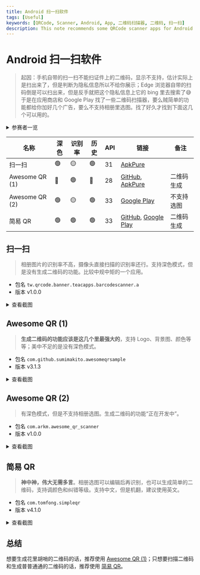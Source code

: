 ```yaml
---
title: Android 扫一扫软件
tags: [Useful]
keywords: [QRCode, Scanner, Android, App, 二维码扫描器, 二维码, 扫一扫]
description: This note recommends some QRCode scanner apps for Android. 这篇笔记推荐了一些 Android 平台上的扫一扫软件。
---
```


<style>
    article details img {
        max-width: 32%;
    }
</style>

# Android 扫一扫软件

> 起因：手机自带的扫一扫不能扫证件上的二维码，显示不支持，估计实际上是扫出来了，但是判断为隐私信息所以不给你展示；Edge 浏览器自带的扫码倒是可以扫出来，但是反手就把这个隐私信息上它的 bing 里去搜索了😅于是在应用商店和 Google Play 找了一些二维码扫描器，要么贼简单的功能都给你加好几个广告，要么不支持相册里选图。找了好久才找到下面这几个可以用的。

<details>
    <summary>参赛者一览</summary>

![qrcode_all](@attachment/qrcode_all.png)

</details>

| 名称             | 深色  | 识别率 | 历史  | API | 链接                                                                                                                                              | 备注    |
| -------------- | --- | --- | --- | --- | ----------------------------------------------------------------------------------------------------------------------------------------------- | ----- |
| 扫一扫            | 🟢  | 🟡  | 🟢  | 31  | [ApkPure](https://apkpure.net/qr-code-reader-qr-scanner/tw.qrcode.banner.teacapps.barcodescanner.a)                                             |       |
| Awesome QR (1) | 🔴  | 🟢  | 🔴  | 28  | [GitHub](https://github.com/SumiMakito/AwesomeQRCode), [ApkPure](https://apkpure.net/awesome-qr/com.github.sumimakito.awesomeqrsample/download) | 二维码生成 |
| Awesome QR (2) | 🟢  | 🟡  | 🟢  | 33  | [Google Play](https://play.google.com/store/apps/details?id=com.arkm.awesome_qr_scanner)                                                        | 不支持选图 |
| 简易 QR          | 🟢  | 🟢  | 🟢  | 33  | [GitHub](https://github.com/tomfong/simple-qr), [Google Play](https://play.google.com/store/apps/details?id=com.tomfong.simpleqr)              | 二维码生成 |

## 扫一扫

> 相册图片的识别率不高，摄像头直接扫描的识别率还行。支持深色模式，但是没有生成二维码的功能。比较中规中矩的一个应用。

- 包名 `tw.qrcode.banner.teacapps.barcodescanner.a`
- 版本 v1.0.0

<details>
    <summary>查看截图</summary>

![qrcode_1_1](@attachment/qrcode_1_1.jpg) ![qrcode_1_2](@attachment/qrcode_1_2.jpg) ![qrcode_1_3](@attachment/qrcode_1_3.jpg)

</details>

## Awesome QR (1)

> **生成二维码的功能应该是这几个里最强大的**，支持 Logo、背景图、颜色等等；美中不足的是没有深色模式。

- 包名 `com.github.sumimakito.awesomeqrsample`
- 版本 v3.1.3

<details>
    <summary>查看截图</summary>

![qrcode_2_1](@attachment/qrcode_2_1.jpg) ![qrcode_2_2](@attachment/qrcode_2_2.jpg) ![qrcode_2_3](@attachment/qrcode_2_3.jpg)

</details>

## Awesome QR (2)

> 有深色模式，但是不支持相册选图。生成二维码的功能“正在开发中”。

- 包名 `com.arkm.awesome_qr_scanner`
- 版本 v1.0.0

<details>
    <summary>查看截图</summary>

![qrcode_3_1](@attachment/qrcode_3_1.jpg) ![qrcode_3_2](@attachment/qrcode_3_2.jpg) ![qrcode_3_3](@attachment/qrcode_3_3.jpg)

</details>

## 简易 QR

> **神中神，伟大无需多言**。相册选图可以编辑后再识别，也可以生成简单的二维码，支持调颜色和纠错等级。支持中文，但是机翻，建议使用英文。

- 包名 `com.tomfong.simpleqr`
- 版本 v4.1.0

<details>
    <summary>查看截图</summary>

![qrcode_4_1](@attachment/qrcode_4_1.jpg) ![qrcode_4_2](@attachment/qrcode_4_2.jpg) ![qrcode_4_3](@attachment/qrcode_4_3.jpg) ![qrcode_4_4](@attachment/qrcode_4_4.jpg) ![qrcode_4_5](@attachment/qrcode_4_5.jpg)

</details>

## 总结

想要生成花里胡哨的二维码的话，推荐使用 [Awesome QR (1)](#awesome-qr-1)；只想要扫描二维码和生成普普通通的二维码的话，推荐使用 [简易 QR](#简易-qr)。
